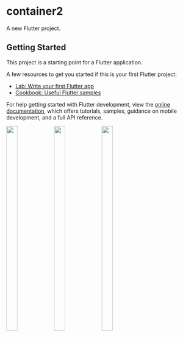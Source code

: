 # container2

A new Flutter project.

## Getting Started

This project is a starting point for a Flutter application.

A few resources to get you started if this is your first Flutter project:

- [Lab: Write your first Flutter app](https://docs.flutter.dev/get-started/codelab)
- [Cookbook: Useful Flutter samples](https://docs.flutter.dev/cookbook)

For help getting started with Flutter development, view the
[online documentation](https://docs.flutter.dev/), which offers tutorials,
samples, guidance on mobile development, and a full API reference.

<p>

  <img src="https://github.com/Drashtipatel296/container2/assets/143180636/2d2d3daf-f379-4eb1-bf61-a0b6f6533be1" height=37% width=24%>
  <img src="https://github.com/Drashtipatel296/container2/assets/143180636/143b3429-ee93-4c9b-af08-edd1eb4571a8" height=37% width=24%>
  <img src="https://github.com/Drashtipatel296/container2/assets/143180636/2cea0c40-dbf3-4e04-8df9-515710caa60c" height=37% width=24%>
</p>
